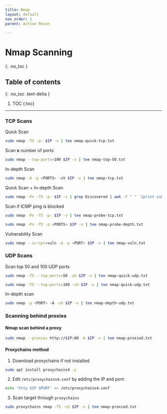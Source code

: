 ```yaml
---
title: Nmap
layout: default
nav_order: 1
parent: Active Recon

---
```


# Nmap Scanning
{: .no_toc }

## Table of contents
{: .no_toc .text-delta }
1. TOC
{:toc}

---


### TCP Scans
Quick Scan
```bash
sudo nmap -T5 -p- $IP -v | tee nmap-quick-tcp.txt
```
Scan **x** number of ports
```bash
sudo nmap --top-ports=100 $IP -v | tee nmap-top-50.txt
```

In-depth Scan
```bash
sudo nmap -A -p <PORTS> -sV $IP -v | tee nmap-tcp.txt
```

Quick Scan + In-depth Scan
```bash
sudo nmap -Pn -T5 -p- $IP -v | grep Discovered | awk -F " " '{print substr($4,1,length($4)-4)}' | tee ports.txt && sudo nmap -p $(tr '\n' , < ports.txt) -A -Pn $IP -v | tee nmap-depth.txt
```

Scan if ICMP ping is blocked
```bash
sudo nmap -Pn -T5 -p- $IP -v | tee nmap-probe-tcp.txt
```

```bash
sudo nmap -Pn -T5 -p <PORTS> $IP -v | tee nmap-probe-depth.txt
```

Vulnerability Scan
```bash
sudo nmap --script=vuln -A -p <PORT> $IP -v | tee nmap-vuln.txt
```

### UDP Scans
Scan top 50 and 100 UDP ports
```bash
sudo nmap -T5 --top-ports=50 -sU $IP -v | tee nmap-quick-udp.txt
```

```bash
sudo nmap -T5 --top-ports=100 -sU $IP -v | tee nmap-quick-udp.txt
```

In-depth scan
```bash
sudo nmap -p <PORT> -A -sU $IP -v | tee nmap-depth-udp.txt
```

### Scanning behind proxies

#### Nmap scan behind a proxy
```bash
sudo nmap --proxies http://$IP:80 -A $IP -v | tee nmap-proxied.txt
```

#### Proxychains method
1. Download proxychains if not installed
```bash
sudo apt install proxychains4 -y 
```
2. Edit `/etc/proxychains4.conf` by adding the IP and port:
```bash
echo 'http $IP $PORT' >> /etc/proxychains4.conf
```
3. Scan target through `proxychains`
```bash
sudo proxychains nmap -T5 -sS $IP -v | tee nmap-proxied.txt
```

